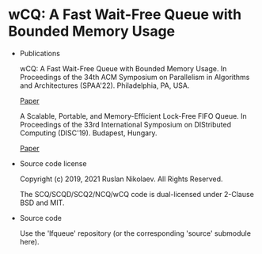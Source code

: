 # wCQ: A Fast Wait-Free Queue with Bounded Memory Usage

* Publications

	wCQ: A Fast Wait-Free Queue with Bounded Memory Usage.
	In Proceedings of the 34th ACM Symposium on Parallelism in Algorithms
	and Architectures (SPAA'22). Philadelphia, PA, USA.

	[Paper](https://dl.acm.org/doi/pdf/10.1145/3490148.3538572)

	A Scalable, Portable, and Memory-Efficient Lock-Free FIFO Queue.
	In Proceedings of the 33rd International Symposium on DIStributed
	Computing (DISC'19). Budapest, Hungary.

	[Paper](http://drops.dagstuhl.de/opus/volltexte/2019/11335/pdf/LIPIcs-DISC-2019-28.pdf)

* Source code license

	Copyright (c) 2019, 2021 Ruslan Nikolaev. All Rights Reserved.

	The SCQ/SCQD/SCQ2/NCQ/wCQ code is dual-licensed under 2-Clause BSD and MIT.

* Source code

	Use the 'lfqueue' repository (or the corresponding 'source' submodule here).
